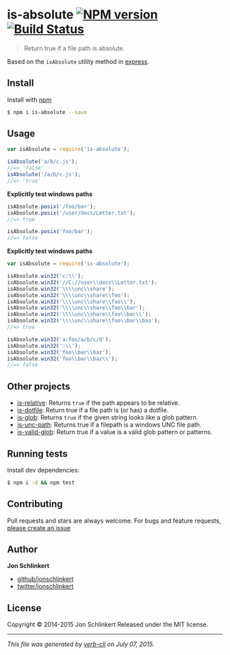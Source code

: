 # is-absolute [![NPM version](https://badge.fury.io/js/is-absolute.svg)](http://badge.fury.io/js/is-absolute)  [![Build Status](https://travis-ci.org/jonschlinkert/is-absolute.svg)](https://travis-ci.org/jonschlinkert/is-absolute)

> Return true if a file path is absolute.

Based on the `isAbsolute` utility method in [express](https://github.com/visionmedia/express).

## Install

Install with [npm](https://www.npmjs.com/)

```sh
$ npm i is-absolute --save
```

## Usage

```js
var isAbsolute = require('is-absolute');

isAbsolute('a/b/c.js');
//=> 'false'
isAbsolute('/a/b/c.js');
//=> 'true'
```

**Explicitly test windows paths**

```js
isAbsolute.posix('/foo/bar');
isAbsolute.posix('/user/docs/Letter.txt');
//=> true

isAbsolute.posix('foo/bar');
//=> false
```

**Explicitly test windows paths**

```js
var isAbsolute = require('is-absolute');

isAbsolute.win32('c:\\');
isAbsolute.win32('//C://user\\docs\\Letter.txt');
isAbsolute.win32('\\\\unc\\share');
isAbsolute.win32('\\\\unc\\share\\foo');
isAbsolute.win32('\\\\unc\\share\\foo\\');
isAbsolute.win32('\\\\unc\\share\\foo\\bar');
isAbsolute.win32('\\\\unc\\share\\foo\\bar\\');
isAbsolute.win32('\\\\unc\\share\\foo\\bar\\baz');
//=> true

isAbsolute.win32('a:foo/a/b/c/d');
isAbsolute.win32(':\\');
isAbsolute.win32('foo\\bar\\baz');
isAbsolute.win32('foo\\bar\\baz\\');
//=> false
```

## Other projects

* [is-relative](https://github.com/jonschlinkert/is-relative): Returns `true` if the path appears to be relative.
* [is-dotfile](https://github.com/jonschlinkert/is-dotfile): Return true if a file path is (or has) a dotfile.
* [is-glob](https://github.com/jonschlinkert/is-glob): Returns `true` if the given string looks like a glob pattern.
* [is-unc-path](https://github.com/jonschlinkert/is-unc-path): Returns true if a filepath is a windows UNC file path.
* [is-valid-glob](https://github.com/jonschlinkert/is-valid-glob): Return true if a value is a valid glob pattern or patterns.

## Running tests

Install dev dependencies:

```sh
$ npm i -d && npm test
```

## Contributing

Pull requests and stars are always welcome. For bugs and feature requests, [please create an issue](https://github.com/jonschlinkert/is-absolute/issues/new)

## Author

**Jon Schlinkert**

+ [github/jonschlinkert](https://github.com/jonschlinkert)
+ [twitter/jonschlinkert](http://twitter.com/jonschlinkert)

## License

Copyright © 2014-2015 Jon Schlinkert
Released under the MIT license.

***

_This file was generated by [verb-cli](https://github.com/assemble/verb-cli) on July 07, 2015._